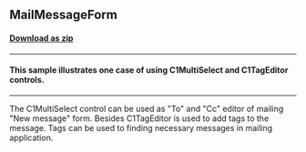 ## MailMessageForm
#### [Download as zip](https://grapecity.github.io/DownGit/#/home?url=https://github.com/GrapeCity/ComponentOne-WinForms-Samples/tree/master/NetFramework\MultiSelect\CS\MailMessageForm)
____
#### This sample illustrates one case of using C1MultiSelect and C1TagEditor controls.
____
The C1MultiSelect control can be used as "To" and "Cc" editor of mailing "New message" form. Besides C1TagEditor is used to add tags to the message. Tags can be used to finding necessary messages in mailing application. 